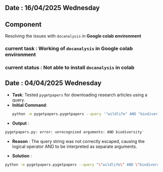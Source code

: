 ## Date : 16/04/2025 Wednesday

## Component 
Resolving the issues with `docanalysis` in **Google colab environment**
### **current task** : Working of `docanalysis` in **Google colab** environment
### **current status** : Not able to install `docanalysis` in colab


## Date : 04/04/2025 Wednesday

- **Task**: Tested `pygetpapers` for downloading research articles using a query.
- **Initial Command**:
  ```bash
  python -m pygetpapers.pygetpapers --query '"wildlife" AND "biodiversity"' --pdf --limit 5 --output downloaded_file --api openalex --output Wildlife

- **Output** :
```bash
pygetpapers.py: error: unrecognized arguments: AND biodiversity'
```
- **Reason** : The query string was not correctly escaped, causing the logical operator AND to be interpreted as separate arguments.

- **Solution** : 
```bash
python -m pygetpapers.pygetpapers --query "\"wildlife\" AND \"biodiversity\"" --pdf --limit 5 --output Wildlife --api openalex
```
